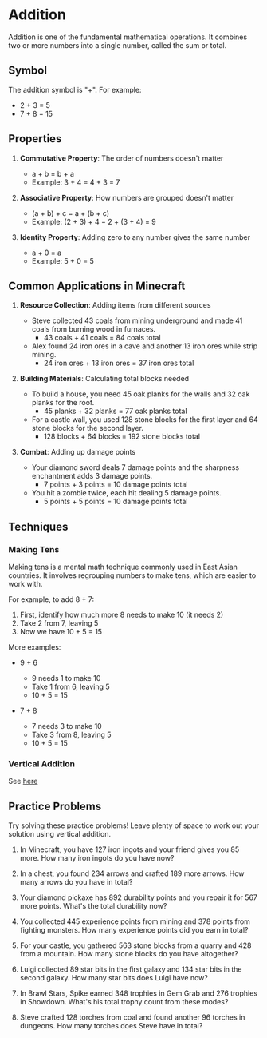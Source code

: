 # Addition

Addition is one of the fundamental mathematical operations. It combines two or more numbers into a single number, called the sum or total.

## Symbol

The addition symbol is "+". For example:
- 2 + 3 = 5
- 7 + 8 = 15

## Properties

1. **Commutative Property**: The order of numbers doesn't matter
   - a + b = b + a
   - Example: 3 + 4 = 4 + 3 = 7

2. **Associative Property**: How numbers are grouped doesn't matter
   - (a + b) + c = a + (b + c)
   - Example: (2 + 3) + 4 = 2 + (3 + 4) = 9

3. **Identity Property**: Adding zero to any number gives the same number
   - a + 0 = a
   - Example: 5 + 0 = 5

## Common Applications in Minecraft

1. **Resource Collection**: Adding items from different sources
   - Steve collected 43 coals from mining underground and made 41 coals from burning wood in furnaces. 
     * 43 coals + 41 coals = 84 coals total
   - Alex found 24 iron ores in a cave and another 13 iron ores while strip mining.
     * 24 iron ores + 13 iron ores = 37 iron ores total

2. **Building Materials**: Calculating total blocks needed
   - To build a house, you need 45 oak planks for the walls and 32 oak planks for the roof.
     * 45 planks + 32 planks = 77 oak planks total
   - For a castle wall, you used 128 stone blocks for the first layer and 64 stone blocks for the second layer.
     * 128 blocks + 64 blocks = 192 stone blocks total

3. **Combat**: Adding up damage points
   - Your diamond sword deals 7 damage points and the sharpness enchantment adds 3 damage points.
     * 7 points + 3 points = 10 damage points total
   - You hit a zombie twice, each hit dealing 5 damage points.
     * 5 points + 5 points = 10 damage points total

## Techniques

### Making Tens

Making tens is a mental math technique commonly used in East Asian countries. It involves regrouping numbers to make tens, which are easier to work with.

For example, to add 8 + 7:
1. First, identify how much more 8 needs to make 10 (it needs 2)
2. Take 2 from 7, leaving 5
3. Now we have 10 + 5 = 15

More examples:
- 9 + 6
  * 9 needs 1 to make 10
  * Take 1 from 6, leaving 5
  * 10 + 5 = 15

- 7 + 8
  * 7 needs 3 to make 10
  * Take 3 from 8, leaving 5
  * 10 + 5 = 15

### Vertical Addition

See [here](https://www.smartick.com/blog/mathematics/addition-and-subtraction/review-vertical-adding/)


## Practice Problems
Try solving these practice problems! Leave plenty of space to work out your solution using vertical addition.

1. In Minecraft, you have 127 iron ingots and your friend gives you 85 more.
   How many iron ingots do you have now?








2. In a chest, you found 234 arrows and crafted 189 more arrows.
   How many arrows do you have in total?









3. Your diamond pickaxe has 892 durability points and you repair it for 567 more points.
   What's the total durability now?









4. You collected 445 experience points from mining and 378 points from fighting monsters.
   How many experience points did you earn in total?









5. For your castle, you gathered 563 stone blocks from a quarry and 428 from a mountain.
   How many stone blocks do you have altogether?









6. Luigi collected 89 star bits in the first galaxy and 134 star bits in the second galaxy.
   How many star bits does Luigi have now?









7. In Brawl Stars, Spike earned 348 trophies in Gem Grab and 276 trophies in Showdown.
   What's his total trophy count from these modes?









8. Steve crafted 128 torches from coal and found another 96 torches in dungeons.
   How many torches does Steve have in total?







